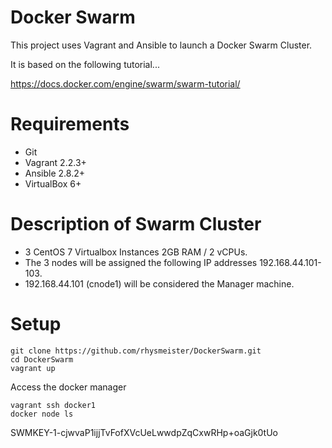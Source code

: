 # Docker Swarm

This project uses Vagrant and Ansible to launch a Docker Swarm Cluster.

It is based on the following tutorial...

https://docs.docker.com/engine/swarm/swarm-tutorial/

# Requirements

* Git
* Vagrant 2.2.3+
* Ansible 2.8.2+
* VirtualBox 6+

# Description of Swarm Cluster

* 3 CentOS 7 Virtualbox Instances 2GB RAM / 2 vCPUs.
* The 3 nodes will be assigned the following IP addresses 192.168.44.101-103.
* 192.168.44.101 (cnode1) will be considered the Manager machine.

# Setup

```
git clone https://github.com/rhysmeister/DockerSwarm.git
cd DockerSwarm
vagrant up
```

Access the docker manager

```
vagrant ssh docker1
docker node ls
```

SWMKEY-1-cjwvaP1ijjTvFofXVcUeLwwdpZqCxwRHp+oaGjk0tUo
